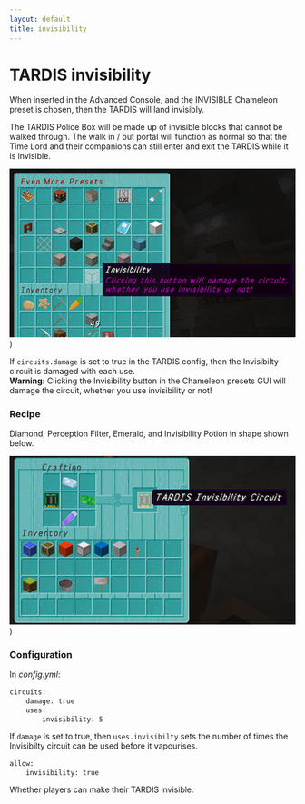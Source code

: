 ```yaml
---
layout: default
title: invisibility
---
```


# TARDIS invisibility

When inserted in the Advanced Console, and the INVISIBLE Chameleon preset is chosen, then the TARDIS will land
invisibly.

The TARDIS Police Box will be made up of invisible blocks that cannot be walked through. The walk in / out portal will
function as normal so that the Time Lord and their companions can still enter and exit the TARDIS while it is invisible.

![Invisiblity preset](/images/docs/invisible_preset.jpg))

If `circuits.damage` is set to true in the TARDIS config, then the Invisibilty circuit is damaged with each use.  
**Warning:** Clicking the Invisibility button in the Chameleon presets GUI will damage the circuit, whether you use
invisibility or not!

### Recipe

Diamond, Perception Filter, Emerald, and Invisibility Potion in shape shown below.

![Invisibility circuit recipe](/images/docs/invisibility_crafting.jpg))

### Configuration

In _config.yml_:

    circuits:
        damage: true
        uses:
            invisibility: 5

If `damage` is set to true, then `uses.invisibilty` sets the number of times the Invisibilty circuit can be used before
it vapourises.

    allow:
        invisibility: true

Whether players can make their TARDIS invisible.
